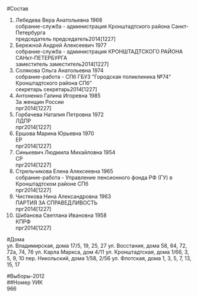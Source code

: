 #Состав  
1. Лебедева Вера Анатольевна 1968  
    собрание-служба - администрация Кронштадтского района Санкт-Петербурга  
    председатель председатель2014[1227]  
2. Бережной Андрей Алексеевич 1977  
    собрание-служба - администрация КРОНШТАДТСКОГО РАЙОНА САНкт-ПЕТЕРБУРГА  
    заместитель заместитель2014[1227]  
3. Солякова Ольга Анатольевна 1974  
    собрание-работа - СПб ГБУЗ "Городская поликлиника №74" Кронштадтского района СПб"  
    секретарь секретарь2014[1227]  
4. Антоненко Галина Игоревна 1985  
    За женщин России  
    прг2014[1227]  
5. Горбачева Наталия Петровна 1972  
    ЛДПР  
    прг2014[1227]  
6. Ершова Марина Юрьевна 1970  
    ЕР  
    прг2014[1227]  
7. Синькевич Людмила Михайловна 1954  
    СР  
    прг2014[1227]  
8. Стрельчикова Елена Алексеевна 1965  
    собрание-работа - Управление пенсионного фонда РФ (ГУ) в Кронштадтском районе СПб  
    прг2014[1227]  
9. Чистякова Нина Александровна 1963  
    ПАРТИЯ ЗА СПРАВЕДЛИВОСТЬ  
    прг2014[1227]  
10. Шибанова Светлана Ивановна 1958  
    КПРФ  
    прг2014[1227]  
  
#Дома  
ул. Владимирская, дома 17/5, 19, 25, 27 ул. Восстания, дома 58, 64, 72, 72а, 74, 76 ул. Карла Маркса, дом 4/11 ул. Кронштадтская, дома 1/66, 3, 5, 9, 10 пер. Никольский, дома 1/58, 2/56 ул. Флотская, дома 1, 3, 5, 7, 13, 15, 17  
  
#Выборы-2012  
##Номер УИК  
966  
